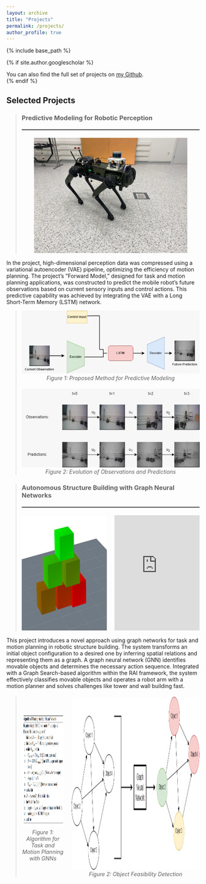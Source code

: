 ```yaml
---
layout: archive
title: "Projects"
permalink: /projects/
author_profile: true
---
```


{% include base_path %}

{% if site.author.googlescholar %}
<div class="wordwrap">You can also find the full set of projects on <a href="{{site.author.github}}">my Github</a>.</div>
{% endif %}

## Selected Projects

> ### Predictive Modeling for Robotic Perception
> <hr style="border: none; height: 2px; background-color: #333; margin: 20px 0;">
> <p align="center">
>   <img src="https://raw.githubusercontent.com/yuceelege/yuceelege.github.io/master/images/project1.png" alt="Robot Image" width="400" />
> </p>
In the project, high-dimensional perception data was compressed using a variational autoencoder (VAE) pipeline, optimizing the efficiency of motion planning. The project’s ”Forward Model,” designed for task and motion planning applications, was constructed to predict the mobile robot’s future observations based on current sensory inputs and control actions. This predictive capability was achieved by integrating the VAE with a Long Short-Term Memory (LSTM) network.
> <p align="center">
>   <img width="600" alt="Scheme 1" src="https://raw.githubusercontent.com/yuceelege/yuceelege.github.io/master/images/project1-image2.png">
>   <br>
>   <em>Figure 1: Proposed Method for Predictive Modeling</em>
> </p>
> <p align="center" style="margin-top: 20px;">
>   <img width="600" alt="Scheme 2" src="https://raw.githubusercontent.com/yuceelege/yuceelege.github.io/master/images/project1-image1.png">
>   <br>
>   <em>Figure 2: Evolution of Observations and Predictions</em>
> </p>

> ### Autonomous Structure Building with Graph Neural Networks
> <hr style="border: none; height: 2px; background-color: #333; margin: 20px 0;">
> <div style="display: flex; justify-content: center; align-items: center; gap: 20px;">
>   <div style="text-align: center; flex: 1;">
>     <img src="https://github.com/yuceelege/yuceelege.github.io/blob/master/images/project2-pyramid.png?raw=true" alt="Robot Image" style="height: 300px; width: 100%;" />
>   </div>
>   <div style="text-align: center; flex: 1;">
>     <iframe style="height: 300px; width: 100%;" src="https://www.youtube.com/embed/E598yBOvGWA?autoplay=1&loop=1&playlist=E598yBOvGWA" frameborder="0" allow="autoplay; encrypted-media" allowfullscreen></iframe>
>   </div>
> </div>
This project introduces a novel approach using graph networks for task and motion planning in robotic structure
building. The system transforms an initial object configuration to a desired one by inferring spatial relations and
representing them as a graph. A graph neural network (GNN) identifies movable objects and determines the
necessary action sequence. Integrated with a Graph Search-based algorithm within the RAI framework, the system
effectively classifies movable objects and operates a robot arm with a motion planner and solves challenges like
tower and wall building fast.
> <div style="display: flex; justify-content: center; align-items: center; gap: 20px; margin-top: 20px;">
>   <div style="text-align: center;">
>     <img height="300" alt="Scheme 1" src="https://github.com/yuceelege/yuceelege.github.io/blob/master/images/project2-algo.png?raw=true">
>     <br>
>     <em>Figure 1: Algorithm for Task and Motion Planning with GNNs</em>
>   </div>
>   <div style="text-align: center;">
>     <img height="450" alt="Scheme 2" src="https://github.com/yuceelege/yuceelege.github.io/blob/master/images/project2-flow.png?raw=true">
>     <br>
>     <em>Figure 2: Object Feasibility Detection</em>
>   </div>
> </div>